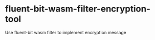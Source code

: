 # fluent-bit-wasm-filter-encryption-tool
Use fluent-bit wasm filter to implement encryption message 

